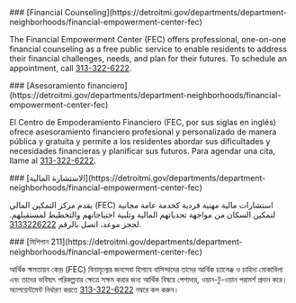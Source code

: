 <RenderIf language="default">
### [Financial Counseling](https://detroitmi.gov/departments/department-neighborhoods/financial-empowerment-center-fec)

The Financial Empowerment Center (FEC) offers professional, one-on-one financial counseling as a free public service to enable residents to address their financial challenges, needs, and plan for their futures. To schedule an appointment, call [313-322-6222](tel:+1-313-322-6222).

</RenderIf>

<RenderIf language="es">
### [Asesoramiento financiero](https://detroitmi.gov/departments/department-neighborhoods/financial-empowerment-center-fec)

El Centro de Empoderamiento Financiero (FEC, por sus siglas en inglés) ofrece asesoramiento financiero profesional y personalizado de manera pública y gratuita y permite a los residentes abordar sus dificultades y necesidades financieras y planificar sus futuros. Para agendar una cita, llame al [313-322-6222](tel:+1-313-322-6222).

</RenderIf>

<RenderIf language="ar">
### [الاستشارة المالية](https://detroitmi.gov/departments/department-neighborhoods/financial-empowerment-center-fec)

يقدم مركز التمكين المالي (FEC) استشارات مالية مهنية فردية كخدمة عامة مجانية لتمكين السكان من مواجهة تحدياتهم المالية وتلبية احتياجاتهم والتخطيط لمستقبلهم. لحجز موعد، اتصل بالرقم [3133226222](tel:+1-313-322-6222).

</RenderIf>

<RenderIf language="bn">
### [মিশিগান 211](https://detroitmi.gov/departments/department-neighborhoods/financial-empowerment-center-fec)

আর্থিক ক্ষমতায়ন কেন্দ্র (FEC) বিনামূল্যের জনসেবা হিসাবে বাসিন্দাদের তাদের আর্থিক চ্যালেঞ্জ ও চাহিদা মোকাবিলা এবং তাদের ভবিষ্যৎ পরিকল্পনার ক্ষেত্রে সক্ষম করার জন্য আর্থিক বিষয়ে পেশাদার, ওয়ান-টু-ওয়ান পরামর্শ প্রদান করে। অ্যাপয়েন্টমেন্ট নির্ধারণ করতে [313-322-6222](tel:+1-313-322-6222) নম্বরে কল করুন।

</RenderIf>
